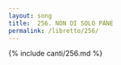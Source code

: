 ```yaml
---
layout: song
title:  256. NON DI SOLO PANE
permalink: /libretto/256/
---
```

{% include canti/256.md %}   